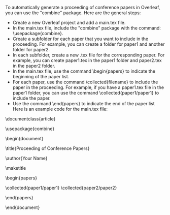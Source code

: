 To automatically generate a proceeding of conference papers in Overleaf, you can use the "combine" package. Here are the general steps:
- Create a new Overleaf project and add a main.tex file.
- In the main.tex file, include the "combine" package with the command: \usepackage{combine}.
- Create a subfolder for each paper that you want to include in the proceeding. For example, you can create a folder for paper1 and another folder for paper2.
- In each subfolder, create a new .tex file for the corresponding paper. For example, you can create paper1.tex in the paper1 folder and paper2.tex in the paper2 folder.
- In the main.tex file, use the command \begin{papers} to indicate the beginning of the paper list.
- For each paper, use the command \collected{filename} to include the paper in the proceeding. For example, if you have a paper1.tex file in the paper1 folder, you can use the command \collected{paper1/paper1} to include the paper.
- Use the command \end{papers} to indicate the end of the paper list
Here is an example code for the main.tex file:


\documentclass{article}

\usepackage{combine}

\begin{document}

\title{Proceeding of Conference Papers}

\author{Your Name}

\maketitle

\begin{papers}

\collected{paper1/paper1}
\collected{paper2/paper2}

\end{papers}

\end{document}
